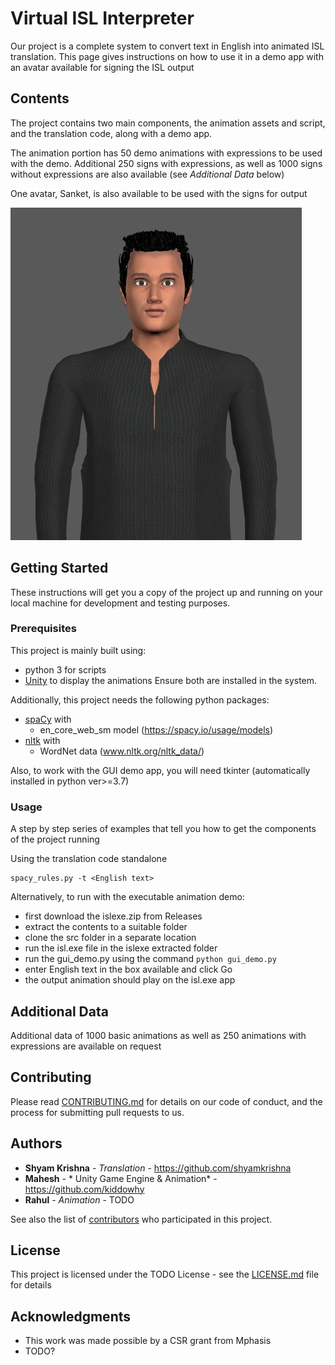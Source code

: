 # Virtual ISL Interpreter

Our project is a complete system to convert text in English into animated ISL translation. This page gives instructions on how to use it in a demo app with an avatar available for signing the ISL output

## Contents

The project contains two main components, the animation assets and script, and the translation code, along with a demo app. 

The animation portion has 50 demo animations with expressions to be used with the demo. Additional 250 signs with expressions, as well as 1000 signs without expressions are also available (see *Additional Data* below)

One avatar, Sanket, is also available to be used with the signs for output

![Alt text](docs/img/avatar_Sanket.jpeg?raw=true "Sanket")

## Getting Started

These instructions will get you a copy of the project up and running on your local machine for development and testing purposes. 

### Prerequisites

This project is mainly built using: 
* python 3 for scripts
* [Unity](https://store.unity.com/download) to display the animations
Ensure both are installed in the system.

Additionally, this project needs the following python packages: 
* [spaCy](https://spacy.io/usage) with 
  * en_core_web_sm model (https://spacy.io/usage/models) 
* [nltk](https://www.nltk.org/install.html) with
  * WordNet data (www.nltk.org/nltk_data/)

Also, to work with the GUI demo app, you will need tkinter (automatically installed in python ver>=3.7)

### Usage

A step by step series of examples that tell you how to get the components of the project running

Using the translation code standalone
```
spacy_rules.py -t <English text>
```

Alternatively, to run with the executable animation demo: 
* first download the islexe.zip from Releases
* extract the contents to a suitable folder
* clone the src folder in a separate location
* run the isl.exe file in the islexe extracted folder
* run the gui_demo.py using the command `python gui_demo.py`
* enter English text in the box available and click Go
* the output animation should play on the isl.exe app



## Additional Data

Additional data of 1000 basic animations as well as 250 animations with expressions are available on request

## Contributing

Please read [CONTRIBUTING.md](TODO) for details on our code of conduct, and the process for submitting pull requests to us.

## Authors

* **Shyam Krishna** - *Translation* - https://github.com/shyamkrishna
* **Mahesh** - * Unity Game Engine & Animation* - https://github.com/kiddowhy
* **Rahul** - *Animation* - TODO


See also the list of [contributors](TODO) who participated in this project.

## License

This project is licensed under the TODO License - see the [LICENSE.md](LICENSE.md) file for details

## Acknowledgments

* This work was made possible by a CSR grant from Mphasis
* TODO?

